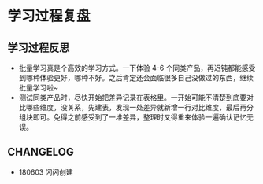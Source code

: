 # 学习过程复盘

## 学习过程反思

* 批量学习真是个高效的学习方式。一下体验 4-6 个同类产品，再迟钝都能感受到哪种体验更好，哪种不好。之后肯定还会面临很多自己没做过的东西，继续批量学习啦~
* 测试同类产品时，尽快开始把差异记录在表格里。一开始可能不清楚到底要对比哪些维度，没关系，先建表，发现一处差异就新增一行对比维度，最后再分组块即可。免得之前感受到了一堆差异，整理时又得重来体验一遍确认记忆无误。

## CHANGELOG

* 180603 闪闪创建

